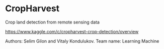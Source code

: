 # CropHarvest
Crop land detection from remote sensing data

https://www.kaggle.com/c/cropharvest-crop-detection/overview

Authors: Selim Gilon and Vitaly Kondulukov.
Team name: Learning Machine

